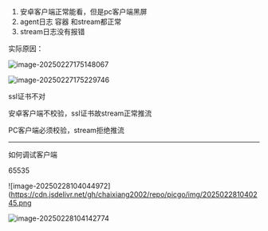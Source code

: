1. 安卓客户端正常能看，但是pc客户端黑屏
2. agent日志 容器 和stream都正常
3. stream日志没有报错



实际原因：

![image-20250227175148067](https://cdn.jsdelivr.net/gh/chaixiang2002/repo/picgo/img/202502271751859.png)

![image-20250227175229746](https://cdn.jsdelivr.net/gh/chaixiang2002/repo/picgo/img/202502271752502.png)

ssl证书不对

安卓客户端不校验，ssl证书故stream正常推流

PC客户端必须校验，stream拒绝推流







---

如何调试客户端

65535

![image-20250228104044972](https://cdn.jsdelivr.net/gh/chaixiang2002/repo/picgo/img/202502281040245.png

![image-20250228104142774](https://cdn.jsdelivr.net/gh/chaixiang2002/repo/picgo/img/202502281041831.png)